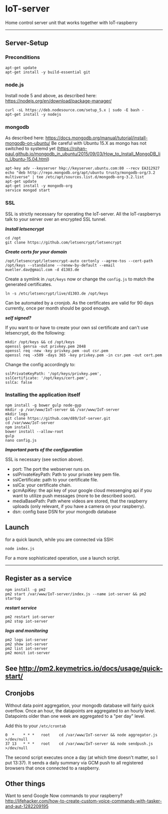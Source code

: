 # IoT-server
Home control server unit that works together with IoT-raspberry

---

## Server-Setup

### Preconditions

```
apt-get update
apt-get install -y build-essential git
```

### node.js

Install node 5 and above, as described here: https://nodejs.org/en/download/package-manager/

```
curl -sL https://deb.nodesource.com/setup_5.x | sudo -E bash -
apt-get install -y nodejs
```

### mongodb

As described here: https://docs.mongodb.org/manual/tutorial/install-mongodb-on-ubuntu/
Be careful with Ubuntu 15.X as mongo has not switched to systemd yet (https://rohan-paul.github.io/mongodb_in_ubuntu/2015/09/03/How_to_Install_MongoDB_Iin_Ubuntu-15.04.html)

```
apt-key adv --keyserver hkp://keyserver.ubuntu.com:80 --recv EA312927
echo "deb http://repo.mongodb.org/apt/ubuntu trusty/mongodb-org/3.2 multiverse" | tee /etc/apt/sources.list.d/mongodb-org-3.2.list
apt-get update
apt-get install -y mongodb-org
service mongod start
```


### SSL

SSL is strictly necessary for operating the IoT-server. All the IoT-raspberrys talk to your server over an encrypted SSL tunnel.

***Install letsencrypt***

```
cd /opt
git clone https://github.com/letsencrypt/letsencrypt
```

***Create certs for your domain***

```
/opt/letsencrypt/letsencrypt-auto certonly --agree-tos --cert-path /opt/keys --standalone --renew-by-default --email mueller.dav@gmail.com -d d1303.de
```

Create a symlink in ```/opt/keys``` now or change the ```config.js``` to match the generated certificates.

```
ln -s /etc/letsencrypt/live/d1303.de /opt/keys
```

Can be automated by a cronjob. As the certificates are valid for 90 days currently, once per month should be good enough.

***self signed?***

If you want to or have to create your own ssl certificate and can't use letsencrypt, do the following:

```
mkdir /opt/keys && cd /opt/keys
openssl genrsa -out privkey.pem 2048
openssl req -new -key privkey.pem -out csr.pem
openssl req -x509 -days 365 -key privkey.pem -in csr.pem -out cert.pem
```

Change the config accordingly to:

```
sslPrivateKeyPath: '/opt/keys/privkey.pem',
sslCertificate: '/opt/keys/cert.pem',
sslCa: false
```

### Installing the application itself

```
npm install -g bower gulp node-gyp
mkdir -p /var/www/IoT-server && /var/www/IoT-server
mkdir logs
git clone https://github.com/d89/IoT-server.git
cd /var/www/IoT-server
npm install
bower install --allow-root
gulp
nano config.js
```

***Important parts of the configuration***

SSL is necessary (see section above).

* port: The port the webserver runs on.
* sslPrivateKeyPath: Path to your private key pem file.
* sslCertificate: path to your certificate file.
* sslCa: your certificate chain.
* gcmApiKey: the api key of your google cloud messenging api if you want to utilize push messages (more to be described soon).
* mediaBasePath: Path where videos are stored, that the raspberry uploads (only relevant, if you have a camera on your raspberry).
* dsn: config base DSN for your mongodb database

## Launch

for a quick launch, while you are connected via SSH:

```
node index.js
```

For a more sophisticated operation, use a launch script.

---

## Register as a service

```
npm install -g pm2
pm2 start /var/www/IoT-server/index.js --name iot-server && pm2 startup
```

***restart service***

```
pm2 restart iot-server
pm2 stop iot-server
```

***logs and monitoring***

```
pm2 logs iot-server
pm2 show iot-server
pm2 list iot-server
pm2 monit iot-server
```

See http://pm2.keymetrics.io/docs/usage/quick-start/
---

## Cronjobs

Without data point aggregation, your mongodb database will fairly quick overflow. Once an hour, the datapoints are aggregated to an hourly level. Datapoints older than one week are aggregated to a "per day" level. 

Add this to your ```/etc/crontab```

```
0  *    * * *   root    cd /var/www/IoT-server && node aggregator.js >/dev/null
37 13   * * *   root    cd /var/www/IoT-server && node sendpush.js >/dev/null
```

The second script executes once a day (at which time doesn't matter, so I put 13:37). It sends a daily summary via GCM push to all registered browsers that once connected to a raspberry.

## Other things
Want to send Google Now commands to your raspberry? http://lifehacker.com/how-to-create-custom-voice-commands-with-tasker-and-aut-1282209195